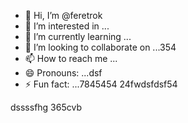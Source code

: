 - 👋 Hi, I’m @feretrok
- 👀 I’m interested in ...
- 🌱 I’m currently learning ...
- 💞️ I’m looking to collaborate on ...354
- 📫 How to reach me ...
- 😄 Pronouns: ...dsf
- ⚡ Fun fact: ...7845454
24fwdsfdsf54
<!---2fdguydsfsdf
feretrok/feretrok is a ✨ special ✨ repository because its `README.md` (this file) appears on your GitHub profile.
You can click the Preview link to take a look at your changes.53
--->
dssssfhg
365cvb

